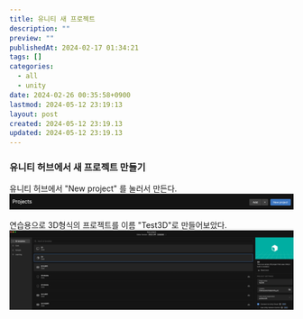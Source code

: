 ```yaml
---
title: 유니티 새 프로젝트
description: ""
preview: ""
publishedAt: 2024-02-17 01:34:21
tags: []
categories:
  - all
  - unity
date: 2024-02-26 00:35:58+0900
lastmod: 2024-05-12 23:19:13
layout: post
created: 2024-05-12 23:19.13
updated: 2024-05-12 23:19.13
---
```


### 유니티 허브에서 새 프로젝트 만들기  

유니티 허브에서 "New project" 를 눌러서 만든다.
![new](/assets/new.png)

연습용으로 3D형식의 프로젝트를 이름 "Test3D"로 만들어보았다.
![projname](/assets/projname.png)

